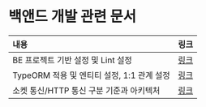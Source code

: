 # 백앤드 개발 관련 문서

 
내용 |링크
:-|:-
BE 프로젝트 기반 설정 및 Lint 설정 | [링크](./init.md)
TypeORM 적용 및 엔티티 설정, 1:1 관계 설정 | [링크](./TypeORM.md)
소켓 통신/HTTP 통신 구분 기준과 아키텍처 | [링크](./socket-http.md)
